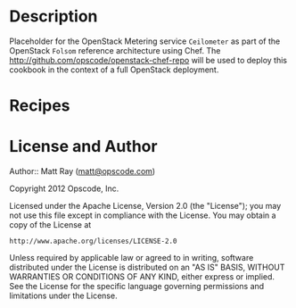 Description
===========
Placeholder for the OpenStack Metering service `Ceilometer` as part of the OpenStack `Folsom` reference architecture using Chef. The http://github.com/opscode/openstack-chef-repo will be used to deploy this cookbook in the context of a full OpenStack deployment.

Recipes
=======

License and Author
==================

Author:: Matt Ray (<matt@opscode.com>)

Copyright 2012 Opscode, Inc.

Licensed under the Apache License, Version 2.0 (the "License");
you may not use this file except in compliance with the License.
You may obtain a copy of the License at

    http://www.apache.org/licenses/LICENSE-2.0

Unless required by applicable law or agreed to in writing, software
distributed under the License is distributed on an "AS IS" BASIS,
WITHOUT WARRANTIES OR CONDITIONS OF ANY KIND, either express or implied.
See the License for the specific language governing permissions and
limitations under the License.

